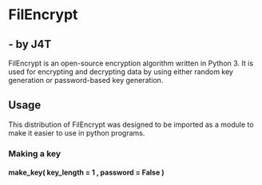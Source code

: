 # FilEncrypt
## - by J4T
FilEncrypt is an open-source encryption algorithm written in Python 3. It is used for encrypting and decrypting data by using either random key generation or password-based key generation. 


## Usage
This distribution of FilEncrypt was designed to be imported as a module to make it easier to use in python programs. 

### Making a key
#### make_key( key_length = 1 , password = False )
